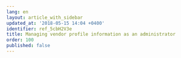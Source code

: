 ```yaml
---
lang: en
layout: article_with_sidebar
updated_at: '2018-05-15 14:04 +0400'
identifier: ref_5cbH2V3e
title: Managing vendor profile information as an administrator
order: 100
published: false
---
```

